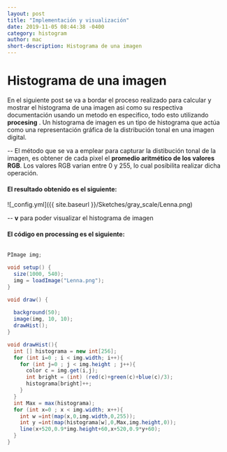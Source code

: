 ```yaml
---
layout: post
title: "Implementación y visualización"
date: 2019-11-05 08:44:38 -0400
category: histogram
author: mac
short-description: Histograma de una imagen
---
```


# Histograma de una imagen

En el siguiente post se va a bordar el proceso realizado para calcular y mostrar el histograma de una imagen asi como su respectiva documentación usando un metodo en especifico, todo esto utilizando **procesing**  . Un histograma de imagen es un tipo de histograma que actúa como una representación gráfica de la distribución tonal en una imagen digital. 

-- El método que se va a emplear para capturar la distibución tonal de la imagen, es obtener de cada pixel el **promedio aritmético de los valores RGB**. Los valores RGB varian entre 0 y 255, lo cual posibilita realizar dicha operación.


#### El resultado obtenido es el siguiente: 


![_config.yml]({{ site.baseurl }}/Sketches/gray_scale/Lenna.png)


<script src="../p5.js"></script>
<script src="../Sketches/histogram/histogram.js"></script>

-- **v** para poder visualizar el histograma de imagen



#### El código en processing es el siguiente:


```java

PImage img;

void setup() {
  size(1000, 540);
  img = loadImage("Lenna.png");
}

void draw() {
  
  background(50);
  image(img, 10, 10);
  drawHist();
}

void drawHist(){
  int [] histograma = new int[256];
  for (int i=0 ; i < img.width; i++){
    for (int j=0 ; j < img.height ; j++){
      color c = img.get(i,j);
      int bright = (int) (red(c)+green(c)+blue(c)/3);
      histograma[bright]++;
    }  
  }
  int Max = max(histograma);
  for (int x=0 ; x < img.width; x++){
    int w =int(map(x,0,img.width,0,255));
    int y =int(map(histograma[w],0,Max,img.height,0));
    line(x+520,0.9*img.height+60,x+520,0.9*y+60);
  }
}


```




